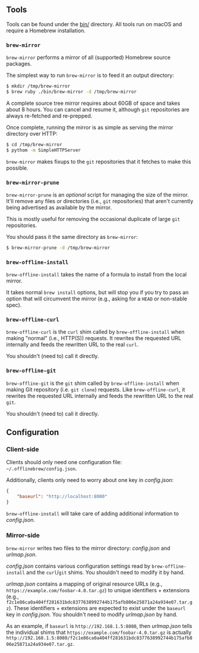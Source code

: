 ## Tools

Tools can be found under the [bin/](bin/) directory. All tools run on macOS and require
a Homebrew installation.

### `brew-mirror`

`brew-mirror` performs a mirror of all (supported) Homebrew source packages.

The simplest way to run `brew-mirror` is to feed it an output directory:

```bash
$ mkdir /tmp/brew-mirror
$ brew ruby ./bin/brew-mirror -d /tmp/brew-mirror
```

A complete source tree mirror requires about 60GB of space and takes about 8 hours.
You can cancel and resume it, although `git` repositories are always re-fetched and re-prepped.

Once complete, running the mirror is as simple as serving the mirror directory over HTTP:

```bash
$ cd /tmp/brew-mirror
$ pythom -m SimpleHTTPServer
```

`brew-mirror` makes fixups to the `git` repositories that it fetches to make this possible.

### `brew-mirror-prune`

`brew-mirror-prune` is an *optional* script for managing the size of the mirror. It'll remove
any files or directories (i.e., `git` repositories) that aren't currently being advertised
as available by the mirror.

This is mostly useful for removing the occasional duplicate of large `git` repositories.

You should pass it the same directory as `brew-mirror`:

```bash
$ brew-mirror-prune -d /tmp/brew-mirror
```

### `brew-offline-install`

`brew-offline-install` takes the name of a formula to install from the local mirror.

It takes normal `brew install` options, but will stop you if you try to pass an option
that will circumvent the mirror (e.g., asking for a `HEAD` or non-stable spec).

### `brew-offline-curl`

`brew-offline-curl` is the `curl` shim called by `brew-offline-install` when making "normal"
(i.e., HTTP(S)) requests. It rewrites the requested URL internally and feeds the rewritten URL to
the real `curl`.

You shouldn't (need to) call it directly.

### `brew-offline-git`

`brew-offline-git` is the `git` shim called by `brew-offline-install` when making Git repository
(i.e. `git clone`) requests. Like `brew-offline-curl`, it rewrites the requested URL
internally and feeds the rewritten URL to the real `git`.

You shouldn't (need to) call it directly.

## Configuration

### Client-side

Clients should only need one configuration file: `~/.offlinebrew/config.json`.

Additionally, clients only need to worry about one key in *config.json*:

```json
{
    "baseurl": "http://localhost:8000"
}
```

`brew-offline-install` will take care of adding additional information to *config.json*.

### Mirror-side

`brew-mirror` writes two files to the mirror directory: *config.json* and *urlmap.json*.

*config.json* contains various configuration settings read by `brew-offline-install` and the
`curl`/`git` shims. You shouldn't need to modify it by hand.

*urlmap.json* contains a mapping of original resource URLs
(e.g., `https://example.com/foobar-4.0.tar.gz`) to unique identifiers + extensions
(e.g., `f2c1e86ca0a404ff281631bdc8377638992744b175afb806e25871a24a934e07.tar.gz`). These
identifiers + extensions are expected to exist under the `baseurl` key in *config.json*.
You shouldn't need to modify *urlmap.json* by hand.

As an example, if `baseurl` is `http://192.168.1.5:8080`, then *urlmap.json* tells the individual
shims that `https://example.com/foobar-4.0.tar.gz` is actually
`http://192.168.1.5:8080/f2c1e86ca0a404ff281631bdc8377638992744b175afb806e25871a24a934e07.tar.gz`.

